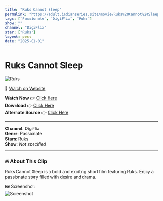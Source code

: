 ```yaml
---
title: "Ruks Cannot Sleep"
permalink: "https://adult.indianseries.site/movie/Ruks%20Cannot%20Sleep"
tags: ["Passionate", "DigiFlix", "Ruks"]
show: ""
channel: "DigiFlix"
star: ["Ruks"]
layout: post
date: "2025-01-01"
---
```


# Ruks Cannot Sleep

![Ruks](https://shorts.desisins.com/wp-content/uploads/2024/03/Cannot-Sleep-DesiSins.com_.jpg)

🔗 [Watch on Website](https://adult.indianseries.site/movie/Ruks%20Cannot%20Sleep)

**Watch Now** 👉 [Click Here](https://adult.indianseries.site/movie/Ruks%20Cannot%20Sleep)  
**Download** 👉 [Click Here](https://adult.indianseries.site/movie/Ruks%20Cannot%20Sleep)  
**Alternate Source** 👉 [Click Here](https://adult.indianseries.site/movie/Ruks%20Cannot%20Sleep)

---

**Channel**: DigiFlix  
**Genre**: Passionate  
**Stars**: Ruks  
**Show**: *Not specified*

---

### 🔥 About This Clip

Ruks Cannot Sleep is a bold and exciting short film featuring Ruks. Enjoy a passionate story filled with desire and drama.
 
🖼️ Screenshot:  
![Screenshot](https://shorts.desisins.com/wp-content/uploads/2024/03/Cannot-Sleep-DesiSins.com_.jpg)
